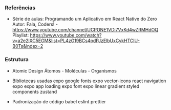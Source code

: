 ### Referências

- Série de aulas: Programando um Aplicativo em React Native do Zero
  Autor: Fala, Coders! - https://www.youtube.com/channel/UCPONE1VDi7VxKd4wZRMHdOQ
  Playlist: https://www.youtube.com/watch?v=a2e2lXC5EGM&list=PL4zG19BCs4pdPJzElbUxCykHTClU-B0Ts&index=2

### Estrutura

- Atomic Design
  Átomos - Moléculas - Organismos

- Bibliotecas usadas
  expo google fonts
  expo vector-icons
  react navigation
  expo
  expo app loading
  expo font
  expo linear gradient
  styled components
  zustand

- Padronização de código
  babel
  eslint
  prettier
